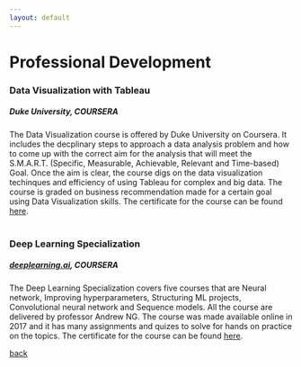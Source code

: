 ```yaml
---
layout: default
---
```


# Professional Development

### Data Visualization with Tableau

##### Duke University, COURSERA

The Data Visualization course is offered by Duke University on Coursera. It includes the decplinary steps to approach a data analysis problem and how to come up with the correct aim for the analysis that will meet the S.M.A.R.T. (Specific, Measurable, Achievable, Relevant and Time-based) Goal. Once the aim is clear, the course digs on the data visualization techinques and efficiency of using Tableau for complex and big data. The course is graded on business recommendation made for a certain goal using Data Visualization skills. The certificate for the course can be found [here](https://www.coursera.org/account/accomplishments/certificate/D73PG8L5LSDV).
<br><br>

### Deep Learning Specialization

##### [deeplearning.ai](https://www.deeplearning.ai/), COURSERA

The Deep Learning Specialization covers five courses that are Neural network, Improving hyperparameters, Structuring ML projects, Convolutional neural network and Sequence models. All the course are delivered by professor Andrew NG. The course was made available online in 2017 and it has many assignments and quizes to solve for hands on practice on the topics. The certificate for the course can be found [here](https://www.coursera.org/account/accomplishments/specialization/N5YHFRBYDX8W).


[back](./)

<br><br><br><br><br><br><br><br><br><br><br><br><br><br><br><br><br><br><br><br><br><br><br><br>